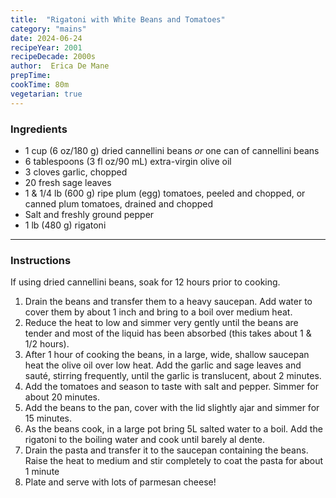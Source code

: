 ```yaml
---
title:  "Rigatoni with White Beans and Tomatoes"
category: "mains"
date: 2024-06-24
recipeYear: 2001
recipeDecade: 2000s
author:  Erica De Mane
prepTime:
cookTime: 80m
vegetarian: true
---
```


### Ingredients

- 1 cup (6 oz/180 g) dried cannellini beans _or_ one can of cannellini beans
- 6 tablespoons (3 fl oz/90 mL) extra-virgin olive oil
- 3 cloves garlic, chopped
- 20 fresh sage leaves
- 1 & 1/4 lb (600 g) ripe plum (egg) tomatoes, peeled and chopped, or canned plum tomatoes, drained and chopped
- Salt and freshly ground pepper
- 1 lb (480 g) rigatoni

---

### Instructions

If using dried cannellini beans, soak for 12 hours prior to cooking.

1. Drain the beans and transfer them to a heavy saucepan. Add water to cover them by about 1 inch and bring to a boil over medium heat.
2. Reduce the heat to low and simmer very gently until the beans are tender and most of the liquid has been absorbed (this takes about 1 & 1/2 hours).
3. After 1 hour of cooking the beans, in a large, wide, shallow saucepan heat the olive oil over low heat. Add the garlic and sage leaves and sauté, stirring frequently, until the garlic is translucent, about 2 minutes.
4. Add the tomatoes and season to taste with salt and pepper. Simmer for about 20 minutes.
5. Add the beans to the pan, cover with the lid slightly ajar and simmer for 15 minutes.
6. As the beans cook, in a large pot bring 5L salted water to a boil. Add the rigatoni to the boiling water and cook until barely al dente.
7. Drain the pasta and transfer it to the saucepan containing the beans. Raise the heat to medium and stir completely to coat the pasta for about 1 minute
8. Plate and serve with lots of parmesan cheese!
